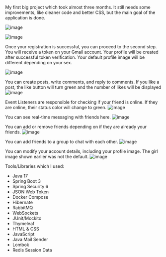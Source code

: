 My first big project which took almost three months. It still needs some improvements, like cleaner code and better CSS, but the main goal of the application is done.



![image](https://github.com/user-attachments/assets/95352487-d1e8-4cc7-af43-d7c3d24ecb81)





  ![image](https://github.com/user-attachments/assets/45478869-cf3d-4b28-80f6-51f7a22e16e4)

Once your registration is successful, you can proceed to the second step. You will receive a token on your Gmail account. Your profile will be created after successful token verification. Your default profile image will be different depending on your sex.

![image](https://github.com/user-attachments/assets/25777a0d-6421-46bb-b665-f345038935f7)

You can create posts, write comments, and reply to comments. If you like a post, the like button will turn green and the number of likes will be displayed
![image](https://github.com/user-attachments/assets/6e6466b8-1071-4e42-84a3-19cc31ea40ee)



Event Listeners are responsible for checking if your friend is online. If they are online, their status color will change to green.
![image](https://github.com/user-attachments/assets/2d940a97-0937-48ec-afe7-af8adddc5954)


You can see real-time messaging with friends here.
![image](https://github.com/user-attachments/assets/0fc94f47-339e-4250-a9e7-54c6b2911fe3)

You can add or remove friends depending on if they are already your friends.
![image](https://github.com/user-attachments/assets/e0faf222-7fe4-483f-950c-d41e8113a76e)




You can add friends to a group to chat with each other.
![image](https://github.com/user-attachments/assets/0b2ea64e-3f92-48b6-9697-e18a54ad41e0)

You can modify your account details, including your profile image. The girl image shown earlier was not the default.
![image](https://github.com/user-attachments/assets/0ece0132-634d-4557-847f-8a6e863560a5)





Tools/Libraries which I used:
    
- Java 17
- Spring Boot 3
- Spring Security 6
- JSON Web Token
- Docker Compose
- Hibernate
- RabbitMQ
- WebSockets
- JUnit/Mockito
- Thymeleaf
- HTML & CSS
- JavaScript
- Java Mail Sender
- Lombok
- Redis Session Data















